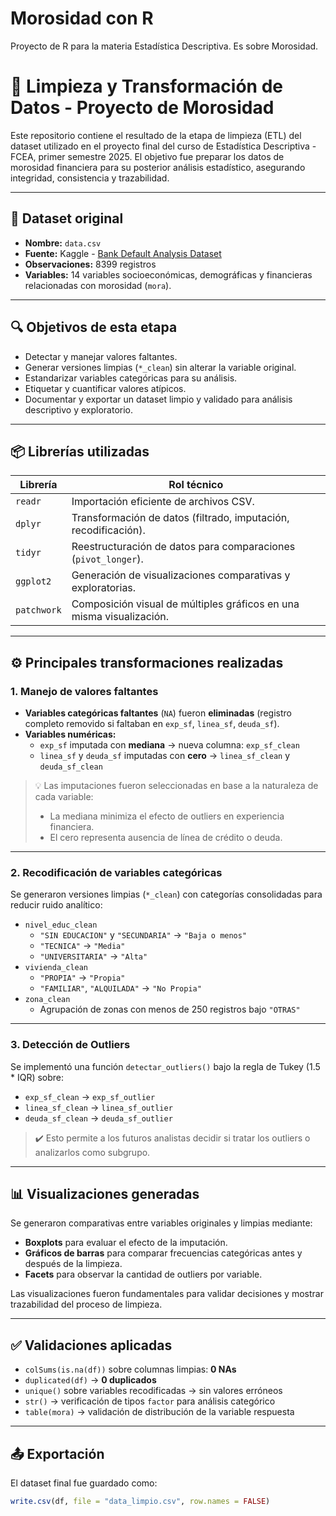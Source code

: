 # Morosidad con R
Proyecto de R para la materia Estadística Descriptiva. Es sobre Morosidad.

# 🧹 Limpieza y Transformación de Datos - Proyecto de Morosidad

Este repositorio contiene el resultado de la etapa de limpieza (ETL) del dataset utilizado en el proyecto final del curso de Estadística Descriptiva - FCEA, primer semestre 2025. El objetivo fue preparar los datos de morosidad financiera para su posterior análisis estadístico, asegurando integridad, consistencia y trazabilidad.

---

## 📁 Dataset original

- **Nombre:** `data.csv`
- **Fuente:** Kaggle - [Bank Default Analysis Dataset](https://www.kaggle.com/datasets/luishcaldernb/morosidad)
- **Observaciones:** 8399 registros
- **Variables:** 14 variables socioeconómicas, demográficas y financieras relacionadas con morosidad (`mora`).

---

## 🔍 Objetivos de esta etapa

- Detectar y manejar valores faltantes.
- Generar versiones limpias (`*_clean`) sin alterar la variable original.
- Estandarizar variables categóricas para su análisis.
- Etiquetar y cuantificar valores atípicos.
- Documentar y exportar un dataset limpio y validado para análisis descriptivo y exploratorio.

---

## 📦 Librerías utilizadas

| Librería     | Rol técnico |
|--------------|-------------|
| `readr`      | Importación eficiente de archivos CSV. |
| `dplyr`      | Transformación de datos (filtrado, imputación, recodificación). |
| `tidyr`      | Reestructuración de datos para comparaciones (`pivot_longer`). |
| `ggplot2`    | Generación de visualizaciones comparativas y exploratorias. |
| `patchwork`  | Composición visual de múltiples gráficos en una misma visualización. |

---

## ⚙️ Principales transformaciones realizadas

### 1. **Manejo de valores faltantes**

- **Variables categóricas faltantes** (`NA`) fueron **eliminadas** (registro completo removido si faltaban en `exp_sf`, `linea_sf`, `deuda_sf`).
- **Variables numéricas:**
  - `exp_sf` imputada con **mediana** → nueva columna: `exp_sf_clean`
  - `linea_sf` y `deuda_sf` imputadas con **cero** → `linea_sf_clean` y `deuda_sf_clean`

> 💡 Las imputaciones fueron seleccionadas en base a la naturaleza de cada variable:  
> - La mediana minimiza el efecto de outliers en experiencia financiera.  
> - El cero representa ausencia de línea de crédito o deuda.

---

### 2. **Recodificación de variables categóricas**

Se generaron versiones limpias (`*_clean`) con categorías consolidadas para reducir ruido analítico:

- `nivel_educ_clean`  
  - `"SIN EDUCACION"` y `"SECUNDARIA"` → `"Baja o menos"`  
  - `"TECNICA"` → `"Media"`  
  - `"UNIVERSITARIA"` → `"Alta"`  
- `vivienda_clean`  
  - `"PROPIA"` → `"Propia"`  
  - `"FAMILIAR"`, `"ALQUILADA"` → `"No Propia"`
- `zona_clean`  
  - Agrupación de zonas con menos de 250 registros bajo `"OTRAS"`

---

### 3. **Detección de Outliers**

Se implementó una función `detectar_outliers()` bajo la regla de Tukey (1.5 * IQR) sobre:

- `exp_sf_clean` → `exp_sf_outlier`
- `linea_sf_clean` → `linea_sf_outlier`
- `deuda_sf_clean` → `deuda_sf_outlier`

> ✔️ Esto permite a los futuros analistas decidir si tratar los outliers o analizarlos como subgrupo.

---

## 📊 Visualizaciones generadas

Se generaron comparativas entre variables originales y limpias mediante:

- **Boxplots** para evaluar el efecto de la imputación.
- **Gráficos de barras** para comparar frecuencias categóricas antes y después de la limpieza.
- **Facets** para observar la cantidad de outliers por variable.

Las visualizaciones fueron fundamentales para validar decisiones y mostrar trazabilidad del proceso de limpieza.

---

## ✅ Validaciones aplicadas

- `colSums(is.na(df))` sobre columnas limpias: **0 NAs**
- `duplicated(df)` → **0 duplicados**
- `unique()` sobre variables recodificadas → sin valores erróneos
- `str()` → verificación de tipos `factor` para análisis categórico
- `table(mora)` → validación de distribución de la variable respuesta

---

## 📤 Exportación

El dataset final fue guardado como:

```r
write.csv(df, file = "data_limpio.csv", row.names = FALSE)
